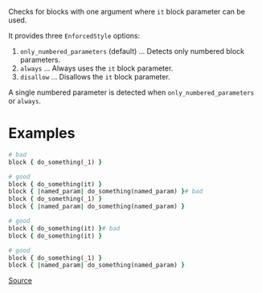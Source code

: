 
Checks for blocks with one argument where `it` block parameter can be used.

It provides three `EnforcedStyle` options:

1. `only_numbered_parameters` (default) ... Detects only numbered block parameters.
2. `always` ... Always uses the `it` block parameter.
3. `disallow` ... Disallows the `it` block parameter.

A single numbered parameter is detected when `only_numbered_parameters` or `always`.

# Examples

```ruby
# bad
block { do_something(_1) }

# good
block { do_something(it) }
block { |named_param| do_something(named_param) }# bad
block { do_something(_1) }
block { |named_param| do_something(named_param) }

# good
block { do_something(it) }# bad
block { do_something(it) }

# good
block { do_something(_1) }
block { |named_param| do_something(named_param) }
```

[Source](http://www.rubydoc.info/gems/rubocop/RuboCop/Cop/Style/ItBlockParameter)